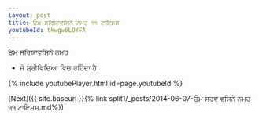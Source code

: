 ```yaml
---
layout: post
title: ਓਮ ਸਰਿਯਾਵਸਿਨੇ ਨਮਹ ੧੧ ਟਾਇਮਸ
youtubeId: tkwgw6LOYFA
---
```

 
 
 ਓਮ ਸਰਿਯਾਵਸਿਨੇ ਨਮਹ  
 
 -  ਜੋ ਸ਼੍ਰੀਵਿਦਿਆ ਵਿਚ ਰਹਿੰਦਾ ਹੈ 
 
  
 
  
 
 
 
 
 
 


{% include youtubePlayer.html id=page.youtubeId %}
 
[Next]({{ site.baseurl }}{% link  split1/_posts/2014-06-07-ਓਮ ਸਰਵ ਵਸਿਨੇ ਨਮਹ ੧੧ ਟਾਇਮਸ.md%})
 
